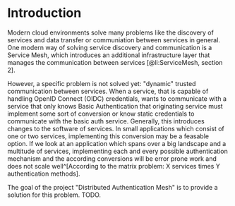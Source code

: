 # Introduction

Modern cloud environments solve many problems like the discovery of
services and data transfer or communiation between services
in general. One modern way of solving service discovery and communication
is a Service Mesh, which introduces an additional infrastructure
layer that manages the communication between services [@li:ServiceMesh, section 2].

However, a specific problem is not solved yet: "dynamic" trusted communication between
services. When a service, that is capable of handling OpenID Connect (OIDC)
credentials, wants to communicate with a service that only knows Basic Authentication
that originating service must implement some sort of conversion or know
static credentials to communicate with the basic auth service.
Generally, this introduces changes to the software of services. In small
applications which consist of one or two services, implementing this
conversion may be a feasable option. If we look at an application which
spans over a big landscape and a multitude of services, implementing each
and every possible authentication mechanism and the according conversions
will be error prone work and does not scale well^[According to the matrix problem:
X services times Y authentication methods].

The goal of the project "Distributed Authentication Mesh" is to provide a solution
for this problem. TODO.
